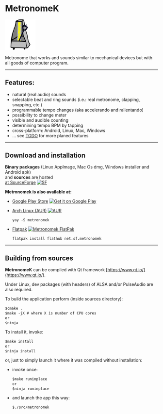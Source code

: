 # MetronomeK

<img src="resources/metronomek.png" width="20%" height="20%" />

Metronome that works and sounds similar to mechanical devices
but with all goods of computer program.

--------------------------

## Features:
  - natural (real audio) sounds
  - selectable beat and ring sounds (i.e.: real metronome, clapping, snapping, etc.)
  - programmable tempo changes (aka accelerando and rallentando)
  - possibility to change meter
  - visible and audible counting
  - determining tempo BPM by tapping
  - cross-platform: Android, Linux, Mac, Windows
  - ... see [TODO](TODO.md) for more planed features

--------------------------

## Download and installation
**Binary packages**  (Linux AppImage, Mac Os dmg, Windows installer and Android apk)  
and **sources** are hosted  
 [at SourceForge](https://sourceforge.net/projects/metronomek/files/)
 [<img src="https://a.fsdn.com/con/app/sf-download-button" alt="SF" width="17%">](https://sourceforge.net/projects/metronomek/files/)

**Metronomek is also available at:**

  - [Google Play Store](https://play.google.com/store/apps/details?id=net.sf.metronomek)
    [<img src="https://play.google.com/intl/en_us/badges/images/generic/en_badge_web_generic.png"
    alt="Get it on Google Play"
    width="15%">](https://play.google.com/store/apps/details?id=net.sf.metronomek)

  - [Arch Linux (AUR)](https://aur.archlinux.org/packages/metronomek/)
    [<img src="https://upload.wikimedia.org/wikipedia/commons/a/a5/Archlinux-icon-crystal-64.svg" alt="AUR" width="5%">](https://aur.archlinux.org/packages/metronomek/)  
    ```
    yay -S metronomek
    ```

  - [Flatpak](https://flathub.org/apps/details/net.sf.metronomek)
    [<img src="https://flathub.org/assets/themes/flathub/flathub-logo-toolbar.svg"
    alt="Metronomek FlatPak"
    width="100">](https://flathub.org/apps/details/net.sf.metronomek)  
    ```
    flatpak install flathub net.sf.metronomek
    ```

--------------------------
## Building from sources

**MetronomeK** can be compiled with Qt framework [https://www.qt.io/](https://www.qt.io/).

Under Linux, dev packages (with headers) of ALSA and/or PulseAudio are also required.

To build the application perform (inside sources directory):

```
$cmake .
$make -jX # where X is number of CPU cores
or
$ninja
```
To install it, invoke:

```
$make install
or
$ninja install
```

or, just to simply launch it where it was compiled without installation:

 - invoke once:

    ```
    $make runinplace
    or
    $ninja runinplace
    ```

 - and launch the app this way:

    ```
    $./src/metronomek
    ```
